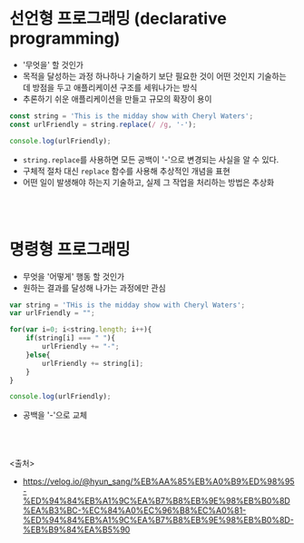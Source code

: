 # 선언형 프로그래밍 (declarative programming)

- '무엇을' 할 것인가
- 목적을 달성하는 과정 하나하나 기술하기 보단 필요한 것이 어떤 것인지 기술하는 데 방점을 두고 애플리케이션 구조를 세워나가는 방식
- 추론하기 쉬운 애플리케이션을 만들고 규모의 확장이 용이

```js
const string = 'This is the midday show with Cheryl Waters';
const urlFriendly = string.replace(/ /g, '-');

console.log(urlFriendly);
```

- `string.replace`를 사용하면 모든 공백이 '-'으로 변경되는 사실을 알 수 있다.
- 구체적 절차 대신 `replace` 함수를 사용해 추상적인 개념을 표현
- 어떤 일이 발생해야 하는지 기술하고, 실제 그 작업을 처리하는 방법은 추상화

<br><br>

# 명령형 프로그래밍

- 무엇을 '어떻게' 행동 할 것인가
- 원하는 결과를 달성해 나가는 과정에만 관심

```js
var string = 'THis is the midday show with Cheryl Waters';
var urlFriendly = "";

for(var i=0; i<string.length; i++){
    if(string[i] === " "){
        urlFriendly += "-";
    }else{
        urlFriendly += string[i];
    }
}

console.log(urlFriendly);
```

- 공백을 '-'으로 교체

<br><br><br>
<출처>

- <https://velog.io/@hyun_sang/%EB%AA%85%EB%A0%B9%ED%98%95-%ED%94%84%EB%A1%9C%EA%B7%B8%EB%9E%98%EB%B0%8D%EA%B3%BC-%EC%84%A0%EC%96%B8%EC%A0%81-%ED%94%84%EB%A1%9C%EA%B7%B8%EB%9E%98%EB%B0%8D-%EB%B9%84%EA%B5%90>
